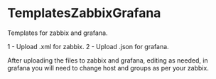 # TemplatesZabbixGrafana
Templates for zabbix and grafana.

1 - Upload .xml for zabbix. 
2 - Upload .json for grafana.

After uploading the files to zabbix and grafana, editing as needed, in grafana you will need to change host and groups as per your zabbix.
